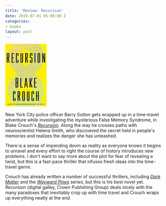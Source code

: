 ```yaml
---
title: 'Review: Recursion'
date: 2019-07-01 05:00:00 Z
categories:
- books
layout: post
---
```


![](/assets/images/811i2lI31-L._AC_UL436_-132x200.jpg)

New York City police officer Barry Sutton gets wrapped up in a time-travel adventure while investigating the mysterious False Memory Syndrome, in Blake Crouch's _[Recursion](https://www.goodreads.com/book/show/42046112-recursion?from_search=true)_. Along the way he crosses paths with neuroscientist Helena Smith, who discovered the secret held in people's memories and realizes the danger she has unleashed.

There is a sense of impending doom as reality as everyone knows it begins to unravel and every effort to right the course of history introduces new problems. I don't want to say more about the plot for fear of revealing a twist, but this is a fast-pace thriller that infuses fresh ideas into the time-travel genre.

Crouch has already written a number of successful thrillers, including _[Dark Matter](https://www.goodreads.com/book/show/27833670-dark-matter)_ and the _[Wayward Pines](https://www.goodreads.com/book/show/15096164-pines)_ series, but this is his best novel yet. _Recursion_ (digital galley, Crown Publishing Group) deals nicely with the many paradoxes that inevitably crop up with time travel and Crouch wraps up everything neatly at the end.
